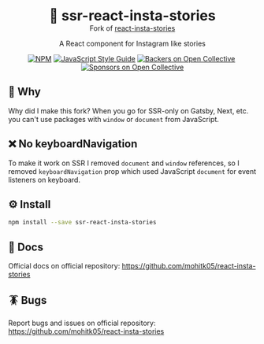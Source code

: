 <h1 style="margin: 0" align="center">📸 ssr-react-insta-stories</h1>
<p style="margin: 0" align="center">Fork of <a href="https://github.com/mohitk05/react-insta-stories">react-insta-stories</a></p>
<p align="center">A React component for Instagram like stories</p>

<div align="center"><a href="https://www.npmjs.com/package/react-insta-stories"><img alt="NPM" src="https://img.shields.io/npm/v/react-insta-stories.svg"></a>&nbsp;<a href="https://standardjs.com"><img alt="JavaScript Style Guide" src="https://img.shields.io/badge/code_style-standard-brightgreen.svg"></a>&nbsp;<a href="#backers"><img alt="Backers on Open Collective" src="https://opencollective.com/react-insta-stories/backers/badge.svg"></a>&nbsp;<a href="#sponsors"><img alt="Sponsors on Open Collective" src="https://opencollective.com/react-insta-stories/sponsors/badge.svg"></a></div>

## 🤷 Why
Why did I make this fork? When you go for SSR-only on Gatsby, Next, etc. you can't use packages with `window` or `document` from JavaScript.

## ❌ No keyboardNavigation
To make it work on SSR I removed `document` and `window` references, so I removed `keyboardNavigation` prop which used JavaScript `document` for event listeners on keyboard. 

## ⚙️ Install

```bash
npm install --save ssr-react-insta-stories
```

## 📄 Docs

Official docs on official repository: https://github.com/mohitk05/react-insta-stories

## 🪳 Bugs

Report bugs and issues on official repository: https://github.com/mohitk05/react-insta-stories
